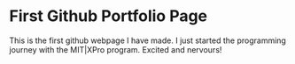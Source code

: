 # First Github Portfolio Page

This is the first github webpage I have made. I just started the programming journey with the MIT|XPro program. Excited and nervours!

